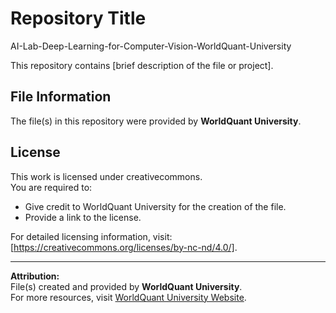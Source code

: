 # Repository Title
AI-Lab-Deep-Learning-for-Computer-Vision-WorldQuant-University

This repository contains [brief description of the file or project].

## File Information

The file(s) in this repository were provided by **WorldQuant University**.

## License

This work is licensed under creativecommons.  
You are required to:
- Give credit to WorldQuant University for the creation of the file.
- Provide a link to the license.

For detailed licensing information, visit: [https://creativecommons.org/licenses/by-nc-nd/4.0/].

---
**Attribution:**  
File(s) created and provided by **WorldQuant University**.  
For more resources, visit [WorldQuant University Website](https://www.worldquantuniversity.com).
